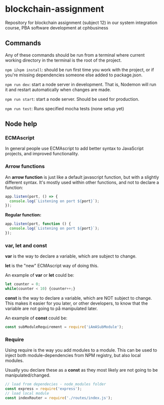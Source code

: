 # blockchain-assignment

Repository for blockchain assignment (subject 12) in our system integration course, PBA software development at cphbusiness

## Commands

Any of these commands should be run from a terminal where current working directory in the terminal is the root of the project.

`npm i`/`npm install`: should be run first time you work with the project, or if you're missing dependencies someone else added to package.json.

`npm run dev`: start a node server in development. That is, Nodemon will run it and restart automatically when changes are made.

`npm run start`: start a node server. Should be used for production.

`npm run test`: Runs specified mocha tests (none setup yet)

## Node help

### ECMAscript

In general people use ECMAscript to add better syntax to JavaScript projects, and improved functionality.

### Arrow functions

An **arrow function** is just like a default javascript function, but with a slightly different syntax. It's mostly used within other functions, and not to declare a function:

```javascript
app.listen(port, () => {
  console.log(`Listening on port ${port}`);
});
```

**Regular function:**

```javascript
app.listen(port, function () {
  console.log(`Listening on port ${port}`);
});
```

### var, let and const

**var** is the way to declare a variable, which are subject to change.

**let** is the "new" ECMAscript way of doing this.

An example of **var** or **let** could be:

```javascript
let counter = 0;
while(counter < 10) {counter++;}
```

**const** is the way to declare a variable, which are NOT subject to change. This makes it easier for you later, or other developers, to know that the variable are not going to på manipulated later.

An example of **const** could be:

```javascript
const subModuleRequirement = require('iAmASubModule');
```

### Require

Using require is the way you add modules to a module. This can be used to inject both module-dependencies from NPM registry, but also local modules.

Usually you declare these as a **const** as they most likely are not going to be manipulated/changed.

```javascript
// load from dependecies - node_modules folder
const express = require('express');
// load local module
const indexRouter = require('./routes/index.js');
```